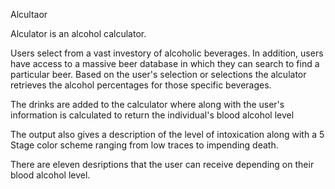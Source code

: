 Alcultaor

Alculator is an alcohol calculator. 

Users select from a vast investory of alcoholic beverages. In addition, users have access to a massive beer database in which they can search to find a particular beer. Based on the user's selection or selections the alculator retrieves the alcohol percentages for those specific beverages.

The drinks are added to the calculator where along with the user's information is calculated to return the individual's blood alcohol level

The output also gives a description of the level of intoxication along with a 5 Stage color scheme ranging from low traces to impending death.

There are eleven desriptions that the user can receive depending on their blood alcohol level.

